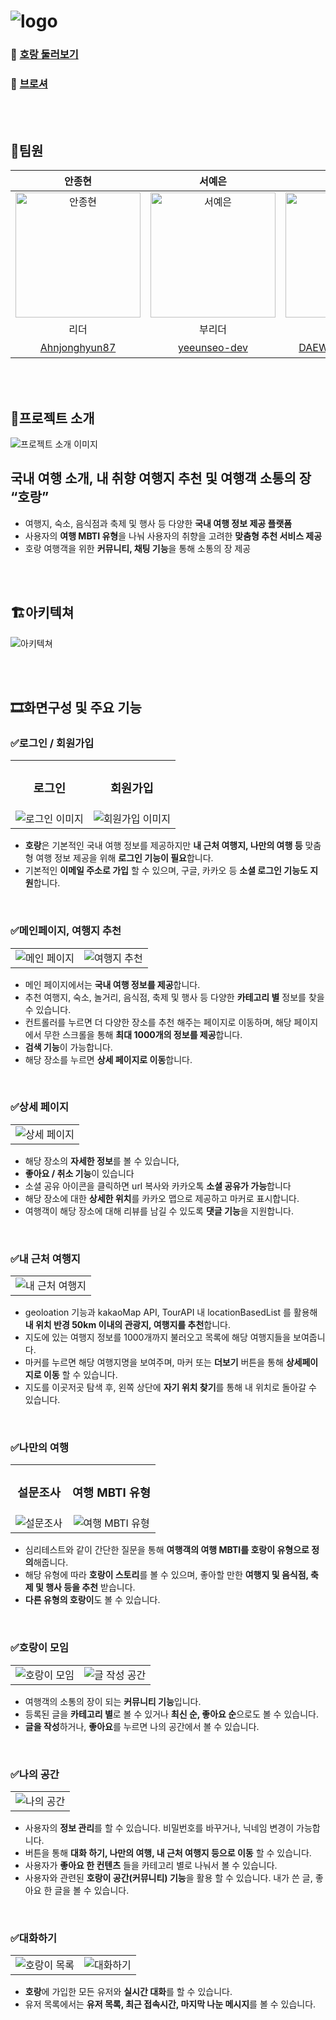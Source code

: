 # ![logo](/public/assets/images/readme/HoRang.png)

### 🔗 [호랑 둘러보기](https://horang2.vercel.app/)

### 🔗 [브로셔](https://react5thbrochure.oopy.io/0e2b4a9a-e5a7-4491-b2db-91413d002ccb)

<br/><br/>

## 🐯팀원

|                                                                                                안종현                                                                                                |                                                                                               서예은                                                                                                |                                                                                                양대우                                                                                                 |                                                                                             김지환                                                                                              |                                                                                             김운성                                                                                              |                                                                                                                          이지원                                                                                                                          |
| :--------------------------------------------------------------------------------------------------------------------------------------------------------------------------------------------------: | :-------------------------------------------------------------------------------------------------------------------------------------------------------------------------------------------------: | :---------------------------------------------------------------------------------------------------------------------------------------------------------------------------------------------------: | :---------------------------------------------------------------------------------------------------------------------------------------------------------------------------------------------: | :---------------------------------------------------------------------------------------------------------------------------------------------------------------------------------------------: | :------------------------------------------------------------------------------------------------------------------------------------------------------------------------------------------------------------------------------------------------------: |
| <div style="width: 200px; height: 200px; overflow: hidden;"><img src="https://avatars.githubusercontent.com/Ahnjonghyun87" style="width: 100%; height: 100%; object-fit: cover;" alt="안종현"></div> | <div style="width: 200px; height: 200px; overflow: hidden;"><img src="https://avatars.githubusercontent.com/yeeunseo-dev" style="width: 100%; height: 100%; object-fit: cover;" alt="서예은"></div> | <div style="width: 200px; height: 200px; overflow: hidden;"><img src="https://avatars.githubusercontent.com/DAEWOOYANG0310" style="width: 100%; height: 100%; object-fit: cover;" alt="양대우"></div> | <div style="width: 200px; height: 200px; overflow: hidden;"><img src="https://avatars.githubusercontent.com/RingKim1" style="width: 100%; height: 100%; object-fit: cover;" alt="김지환"></div> | <div style="width: 200px; height: 200px; overflow: hidden;"><img src="https://avatars.githubusercontent.com/host2024" style="width: 100%; height: 100%; object-fit: cover;" alt="김운성"></div> | <div style="width: 200px; height: 200px; overflow: hidden;"><img src="https://crjcsxutfsroqsqumefz.supabase.co/storage/v1/object/public/profiles/public/horang_typography.png" style="width: 100%; height: 100%; object-fit: cover;" alt="이지원"></div> |
|                                                                                                 리더                                                                                                 |                                                                                               부리더                                                                                                |                                                                                                 팀원                                                                                                  |                                                                                              팀원                                                                                               |                                                                                              팀원                                                                                               |                                                                                                                         디자이너                                                                                                                         |
|                                                                          [Ahnjonghyun87](https://github.com/Ahnjonghyun87)                                                                           |                                                                           [yeeunseo-dev](https://github.com/yeeunseo-dev)                                                                           |                                                                          [DAEWOOYANG0310](https://github.com/DAEWOOYANG0310)                                                                          |                                                                             [RingKim1](https://github.com/RingKim1)                                                                             |                                                                             [host2024](https://github.com/host2024)                                                                             |                                                                                                                        [이지원]()                                                                                                                        |

<br/><br/>

## 📢프로젝트 소개

![프로젝트 소개 이미지](/public/assets/images/readme/image-1.png)

## 국내 여행 소개, 내 취향 여행지 추천 및 여행객 소통의 장 **“호랑”**

- 여행지, 숙소, 음식점과 축제 및 행사 등 다양한 **국내 여행 정보 제공 플랫폼**
- 사용자의 **여행 MBTI 유형**을 나눠 사용자의 취향을 고려한 **맞춤형 추천 서비스 제공**
- 호랑 여행객을 위한 **커뮤니티, 채팅 기능**을 통해 소통의 장 제공

<br/><br/>

## 🏗️아키텍쳐

![아키텍쳐](/public/assets/images/readme/image.png)

<br/><br/>

## 🎞️화면구성 및 주요 기능

### ✅로그인 / 회원가입

<table style="width: 100%; border-collapse: collapse;">
    <tr>
        <td style="text-align: center;">
            <h3>로그인</h3>
        </td>
        <td style="text-align: center;">
            <h3>회원가입</h3>
        </td>
    </tr>
    <tr>
        <td style="text-align: center;">
            <img src="/public/assets/images/readme/image-2.png" alt="로그인 이미지" style="max-width: 100%; height: auto;">
        </td>
        <td style="text-align: center;">
            <img src="/public/assets/images/readme/image-3.png" alt="회원가입 이미지" style="max-width: 100%; height: auto;">
        </td>
    </tr>
</table>

- **호랑**은 기본적인 국내 여행 정보를 제공하지만 **내 근처 여행지, 나만의 여행 등** 맞춤형 여행 정보 제공을 위해 **로그인 기능이 필요**합니다.
- 기본적인 **이메일 주소로 가입** 할 수 있으며, 구글, 카카오 등 **소셜 로그인 기능도 지원**합니다.

<br/>

### ✅메인페이지, 여행지 추천

<table style="width: 100%; border-collapse: collapse;">
    <tr>
        <td style="text-align: center;">
            <img src="/public/assets/images/readme/image-4.png" alt="메인 페이지" style="max-width: 100%; height: auto;">
        </td>
        <td style="text-align: center;">
            <img src="/public/assets/images/readme/image-5.png" alt="여행지 추천" style="max-width: 100%; height: auto;">
        </td>
    </tr>
</table>

- 메인 페이지에서는 **국내 여행 정보를 제공**합니다.
- 추천 여행지, 숙소, 놀거리, 음식점, 축제 및 행사 등 다양한 **카테고리 별** 정보를 찾을 수 있습니다.
- 컨트롤러를 누르면 더 다양한 장소를 추천 해주는 페이지로 이동하며, 해당 페이지에서 무한 스크롤을 통해 **최대 1000개의 정보를 제공**합니다.
- **검색 기능**이 가능합니다.
- 해당 장소를 누르면 **상세 페이지로 이동**합니다.

<br/>

### ✅상세 페이지

<table style="width: 100%; border-collapse: collapse;">
    <tr>
        <td style="text-align: center;">
            <img src="/public/assets/images/readme/image-6.png" alt="상세 페이지" style="max-width: 100%; height: auto;">
        </td>
    </tr>
</table>

- 해당 장소의 **자세한 정보**를 볼 수 있습니다,
- **좋아요 / 취소 기능**이 있습니다
- 소셜 공유 아이콘을 클릭하면 url 복사와 카카오톡 **소셜 공유가 가능**합니다
- 해당 장소에 대한 **상세한 위치**를 카카오 맵으로 제공하고 마커로 표시합니다.
- 여행객이 해당 장소에 대해 리뷰를 남길 수 있도록 **댓글 기능**을 지원합니다.

<br/>

### ✅내 근처 여행지

<table style="width: 100%; border-collapse: collapse;">
    <tr>
        <td style="text-align: center;">
            <img src="/public/assets/images/readme/image-7.png" alt="내 근처 여행지" style="max-width: 100%; height: auto;">
        </td>
    </tr>
</table>

- geoloation 기능과 kakaoMap API, TourAPI 내 locationBasedList 를 활용해 **내 위치 반경 50km 이내의 관광지, 여행지를 추천**합니다.
- 지도에 있는 여행지 정보를 1000개까지 불러오고 목록에 해당 여행지들을 보여줍니다.
- 마커를 누르면 해당 여행지명을 보여주며, 마커 또는 **더보기** 버튼을 통해 **상세페이지로 이동** 할 수 있습니다.
- 지도를 이곳저곳 탐색 후, 왼쪽 상단에 **자기 위치 찾기**를 통해 내 위치로 돌아갈 수 있습니다.

<br/>

### ✅나만의 여행

<table style="width: 100%; border-collapse: collapse;">
    <tr>
        <td style="text-align: center;">
            <h3>설문조사</h3>
        </td>
        <td style="text-align: center;">
            <h3>여행 MBTI 유형</h3>
        </td>
    </tr>
    <tr>
        <td style="text-align: center;">
            <img src="/public/assets/images/readme/image-8.png" alt="설문조사" style="max-width: 100%; height: auto;">
        </td>
        <td style="text-align: center;">
            <img src="/public/assets/images/readme/image-9.png" alt="여행 MBTI 유형" style="max-width: 100%; height: auto;">
        </td>
    </tr>
</table>

- 심리테스트와 같이 간단한 질문을 통해 **여행객의 여행 MBTI를 호랑이 유형으로 정의**해줍니다.
- 해당 유형에 따라 **호랑이 스토리**를 볼 수 있으며, 좋아할 만한 **여행지 및 음식점, 축제 및 행사 등을 추천** 받습니다.
- **다른 유형의 호랑이**도 볼 수 있습니다.

<br/>

### ✅호랑이 모임

<table style="width: 100%; border-collapse: collapse;">
    <tr>
        <td style="text-align: center;">
            <img src="/public/assets/images/readme/image-10.png" alt="호랑이 모임" style="max-width: 100%; height: auto;">
        </td>
        <td style="text-align: center;">
            <img src="/public/assets/images/readme/image-11.png" alt="글 작성 공간" style="max-width: 100%; height: auto;">
        </td>
    </tr>
</table>

- 여행객의 소통의 장이 되는 **커뮤니티 기능**입니다.
- 등록된 글을 **카테고리 별**로 볼 수 있거나 **최신 순, 좋아요 순**으로도 볼 수 있습니다.
- **글을 작성**하거나, **좋아요**를 누르면 나의 공간에서 볼 수 있습니다.

<br/>

### ✅나의 공간

<table style="width: 100%; border-collapse: collapse;">
    <tr>
        <td style="text-align: center;">
            <img src="/public/assets/images/readme/image-12.png" alt="나의 공간" style="max-width: 100%; height: auto;">
        </td>
    </tr>
</table>

- 사용자의 **정보 관리**를 할 수 있습니다. 비밀번호를 바꾸거나, 닉네임 변경이 가능합니다.
- 버튼을 통해 **대화 하기, 나만의 여행, 내 근처 여행지 등으로 이동** 할 수 있습니다.
- 사용자가 **좋아요 한 컨텐츠** 들을 카테고리 별로 나눠서 볼 수 있습니다.
- 사용자와 관련된 **호랑이 공간(커뮤니티) 기능**을 활용 할 수 있습니다. 내가 쓴 글, 좋아요 한 글을 볼 수 있습니다.

<br/>

### ✅대화하기

<table style="width: 100%; border-collapse: collapse;">
    <tr>
        <td style="text-align: center;">
            <img src="/public/assets/images/readme/image-13.png" alt="호랑이 목록" style="max-width: 100%; height: auto;">
        </td>
        <td style="text-align: center;">
            <img src="/public/assets/images/readme/image-14.png" alt="대화하기" style="max-width: 100%; height: auto;">
        </td>
    </tr>
</table>

- **호랑**에 가입한 모든 유저와 **실시간 대화**를 할 수 있습니다.
- 유저 목록에서는 **유저 목록, 최근 접속시간, 마지막 나눈 메시지**를 볼 수 있습니다.

<br/><br/>

